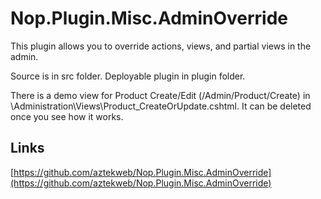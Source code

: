 # Nop.Plugin.Misc.AdminOverride #

This plugin allows you to override actions, views, and partial views in the admin.

Source is in src folder.  Deployable plugin in plugin folder.

There is a demo view for Product Create/Edit (/Admin/Product/Create) in \Administration\Views\Product\_CreateOrUpdate.cshtml.  It can be deleted once you see how it works.

## Links ##
[https://github.com/aztekweb/Nop.Plugin.Misc.AdminOverride](https://github.com/aztekweb/Nop.Plugin.Misc.AdminOverride)
